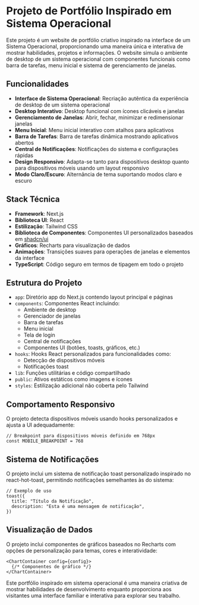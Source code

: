 # Projeto de Portfólio Inspirado em Sistema Operacional

Este projeto é um website de portfólio criativo inspirado na interface de um Sistema Operacional, proporcionando uma maneira única e interativa de mostrar habilidades, projetos e informações. O website simula o ambiente de desktop de um sistema operacional com componentes funcionais como barra de tarefas, menu inicial e sistema de gerenciamento de janelas.

## Funcionalidades

- **Interface de Sistema Operacional**: Recriação autêntica da experiência de desktop de um sistema operacional
- **Desktop Interativo**: Desktop funcional com ícones clicáveis e janelas
- **Gerenciamento de Janelas**: Abrir, fechar, minimizar e redimensionar janelas
- **Menu Inicial**: Menu inicial interativo com atalhos para aplicativos
- **Barra de Tarefas**: Barra de tarefas dinâmica mostrando aplicativos abertos
- **Central de Notificações**: Notificações do sistema e configurações rápidas
- **Design Responsivo**: Adapta-se tanto para dispositivos desktop quanto para dispositivos móveis usando um layout responsivo
- **Modo Claro/Escuro**: Alternância de tema suportando modos claro e escuro

## Stack Técnica

- **Framework**: Next.js
- **Biblioteca UI**: React
- **Estilização**: Tailwind CSS
- **Biblioteca de Componentes**: Componentes UI personalizados baseados em [shadcn/ui](https://ui.shadcn.com)
- **Gráficos**: Recharts para visualização de dados
- **Animações**: Transições suaves para operações de janelas e elementos da interface
- **TypeScript**: Código seguro em termos de tipagem em todo o projeto

## Estrutura do Projeto

- `app`: Diretório app do Next.js contendo layout principal e páginas
- `components`: Componentes React incluindo:
  - Ambiente de desktop
  - Gerenciador de janelas
  - Barra de tarefas
  - Menu inicial
  - Tela de login
  - Central de notificações
  - Componentes UI (botões, toasts, gráficos, etc.)
- `hooks`: Hooks React personalizados para funcionalidades como:
  - Detecção de dispositivos móveis
  - Notificações toast
- `lib`: Funções utilitárias e código compartilhado
- `public`: Ativos estáticos como imagens e ícones
- `styles`: Estilização adicional não coberta pelo Tailwind

## Comportamento Responsivo

O projeto detecta dispositivos móveis usando hooks personalizados e ajusta a UI adequadamente:

```tsx
// Breakpoint para dispositivos móveis definido em 768px
const MOBILE_BREAKPOINT = 768
```

## Sistema de Notificações

O projeto inclui um sistema de notificação toast personalizado inspirado no react-hot-toast, permitindo notificações semelhantes às do sistema:

```tsx
// Exemplo de uso
toast({
  title: "Título da Notificação",
  description: "Esta é uma mensagem de notificação",
})
```

## Visualização de Dados

O projeto inclui componentes de gráficos baseados no Recharts com opções de personalização para temas, cores e interatividade:

```tsx
<ChartContainer config={config}>
  {/* Componentes de gráfico */}
</ChartContainer>
```

Este portfólio inspirado em sistema operacional é uma maneira criativa de mostrar habilidades de desenvolvimento enquanto proporciona aos visitantes uma interface familiar e interativa para explorar seu trabalho.